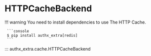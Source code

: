 # HTTPCacheBackend

!!! warning
     You need to install dependencies to use The HTTP Cache.

     ```console
     $ pip install authx_extra[redis]
     ```

::: authx_extra.cache.HTTPCacheBackend
